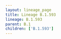```yaml
---
layout: lineage_page
title: Lineage B.1.593
lineage: B.1.593
parent: B.1
children: ['B.1.593']
---
```

